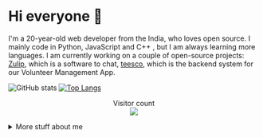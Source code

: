 
# Hi everyone :wave:

I'm a 20-year-old web developer from the India, who loves open source.
I mainly code in Python, JavaScript and C++ , but I am always learning more languages. I am currently
working on a couple of open-source projects: [Zulip](https://github.com/zulip/zulip), which is a software to chat, [teesco](https://github.com/ECellNitrr/teesco-backend), which is the backend system for our Volunteer Management App. 


![GitHub stats](https://github-readme-stats.vercel.app/api?username=sahil9001) [![Top Langs](https://github-readme-stats.vercel.app/api/top-langs/?username=sahil9001&hide=html,css)](https://github.com/sahil9001/github-readme-stats)


<p align="center"> 
  Visitor count<br>
  <img src="https://profile-counter.glitch.me/sahil9001/count.svg" />
</p>


<details>
<summary>
  More stuff about me
</summary>

### What I do

I do Open Source and Competitive Programming, though I'm more inclined to development, I try to do CP as much as possible . I am really passionate about doing web
development, it is in my opinion the best combination of logical programming and
(sometimes) beautiful design.

## My skills 📜
- Django 
- React 
- Node JS
- Quantum Computing

### Programming Languages

- C++
- Q#
- JavaScript
- Python
- Java

### Web Technologies
- ReactJS
- Django
- HTML, CSS
- MySQL

### Application Development

- C++ (sort of)
- Flutter
### Languages 🌐

| Language      | Proficiency                                                               |
| ------------- | ------------------------------------------------------------------------- |
| English       | Professional working proficiency                                          |
| Hindi         | Native or bilingual proficiency                                           |
| Marathi       | Elementary proficiency                                                    |

## What I'm currently learning 📚

- Machine Learning
- Competitive Programming
- Web Development

## Competitive programming handles

- [CodeChef](https://codechef.com/users/gigawhiz/)
- [CodeForces](https://codeforces.com/profile/gigawhiz/)
- [LeetCode](https://leetcode.com/profile/belmod/)
